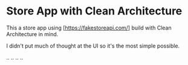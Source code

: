 # Store App with Clean Architecture
This a store app using [https://fakestoreapi.com/] build with Clean Architecture in mind.


I didn't put much of thought at the UI so it's the most simple possible.

..
..
..
..
